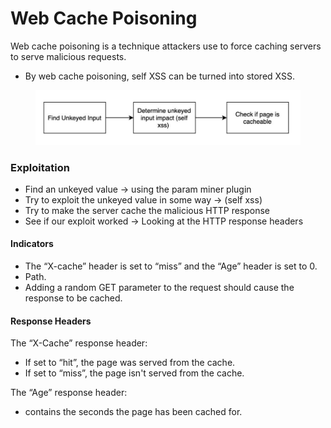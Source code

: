 # Web Cache Poisoning

Web cache poisoning is a technique attackers use to force caching servers to serve malicious requests.&#x20;

* By web cache poisoning, self XSS can be turned into stored XSS.

<figure><img src="../.gitbook/assets/image (1) (1).png" alt=""><figcaption></figcaption></figure>

### Exploitation

* Find an unkeyed value -> using the param miner plugin
* Try to exploit the unkeyed value in some way -> (self xss)
* Try to make the server cache the malicious HTTP response
* See if our exploit worked -> Looking at the HTTP response headers

#### Indicators

* The “X-cache” header is set to “miss” and the “Age” header is set to 0.
* Path.
* Adding a random GET parameter to the request should cause the response to be cached.

#### Response Headers

The “X-Cache” response header:

* If set to “hit”, the page was served from the cache.
* If set to “miss”, the page isn't served from the cache.

The “Age” response header:

* contains the seconds the page has been cached for.

